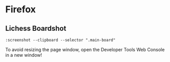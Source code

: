 # Firefox
## Lichess Boardshot
```
:screenshot --clipboard --selector ".main-board"
```
To avoid resizing the page window, open the Developer Tools Web Console in a
new window!
